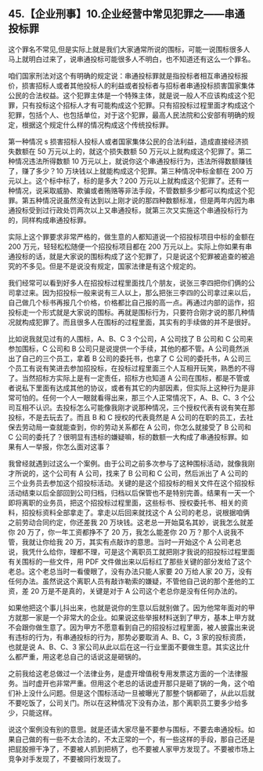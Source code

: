 ## 45.【企业刑事】10.企业经营中常见犯罪之——串通投标罪
这个罪名不常见,但是实际上就是我们大家通常所说的围标，可能一说围标很多人马上就明白过来了，说串通投标可能很多人不明白，也不知道还有这么一个罪名。


咱们国家刑法对这个有明确的规定说：串通投标罪就是指投标者相互串通投标报价，损害招标人或者其他投标人的利益或者投标者与招标者串通投标损害国家集体公民的合法权益。这个犯罪主体是一个特殊主体，就是说一般人不应该构成这个犯罪，只有投标这个招标人才有可能构成这个犯罪。只有招投标过程里面才构成这个犯罪，包括个人、也包括单位，对于这个犯罪，最高人民法院和公安部有明确的规定，根据这个规定什么样的情况构成这个传统投标罪。


第一种情况 s 损害招标人投标人或者国家集体公民的合法利益，造成直接经济损失数额在 50 万元以上的，就这个损失数额 50 万元以上就构成这个犯罪了。第二种情况违法所得数额 10 万元以上，就说你这个串通投标行为，违法所得数额赚钱了，赚了多少？10 万块钱以上就能构成这个犯罪。第三种情况中标金额在 200 万元以上。这个标中标了，标的是多大？200 万元以上就构成这个犯罪了。还有一种情况，说采取威胁、欺骗或者贿赂等非法手段，不管数额多少都可以构成这个犯罪。第五种情况说虽然没有达到以上刚才说的那四种数额标准，但是两年内因为串通投标受到过行政处罚两次以上又串通投标，就第三次又实施这个串通投标行为的，同样构成串通投标罪。


实际上这个罪要求非常严格的，做生意的人都知道说一个招投标项目中标的金额在 200 万元，轻轻松松随便一个招投标项目都在 200 万元以上。实际上你如果有串通投标的话，就是大家说的围标构成了这个犯罪了，只是说这个犯罪被追查的被追究的不多见。但是不是说没有规定，国家法律是有这个规定的。


我们经常可以看到好多人在招投标过程里面找几个朋友，说张三李四把你们俩的公司拿过来。因为招投标一般来说有三人以上，那么把张三李四的公司拿过来以后，自己做几个标书再报几个价格，价格都比自己报的高一点。再通过内部的运作，招投标走一个形式就是大家说的围标。再就是围标行为，只要符合刚才说的那几种情况就构成犯罪了。而且很多人在围标的过程里面，其实有的手续做的并不是很好。


比如说我就见过有的人围标，A、B、C 3 个公司，A 公司找了 B 公司和 C 公司来参加围标，C 公司和 B 公司只是说提供一个手续，其他的都不管。A 公司竟然派出了自己的三个员工，拿着 B 公司的委托书，也拿了 C 公司的委托书，A 公司三个员工有说有笑进去参加招投标，在投标过程里面三个人互相开玩笑，熟悉的不得了。当然招标方实际上是有一定责任，招标方也知道 A 公司在围标，都是不管或者说私下里面有达成其他的协议，或者有其它的内部因素，但实际上这种行为是非常可怕的。任何一个人一眼就看得出来，那三个人正常情况下，A、B、C、3 个公司互相不认识。去投标怎么可能像我刚才说那种情况，三个授权代表有说有笑在那投标，不是去玩去了。而且 B 和 C 授权的代表竟然是 A 公司的在职的员工，去社保去劳动局一查就能查到，你的劳动关系都在 A 公司，你怎么就接受了 B 公司和 C 公司的委托了？很明显有违标的嫌疑嘛，标的数额一大构成了串通投标罪。如果有人一举报，你怎么面对这事？


我曾经就遇到过这么一个案例。由于公司之前多次参与了这种围标活动，就像我刚才所说的，这个公司有 A 公司，找来了 B 公司和 C 公司，然后派出了 A 公司的三个业务员去参加这个招投标活动。关键的是这个招投标的相关文件在这个招投标活动结束以后全部回到公司归档，归档以后保管也不是特别完善。结果有一天一个即将离职的业务员，把这个招投标过程里面，这些标书、授权委托书、相关的资料，招投标资料全部拿走了。拿走以后回来就找这个 A 公司的老总，说根据咱俩之前劳动合同约定，你还差我 20 万块钱。这老总一开始莫名其妙，说我怎么就差你 20 万了，你一年工资都挣不了 20 万，我怎么能差你 20 万？那个人说我不管，我就让你给我 20 万，其实有点敲诈的意思。当时一开始这个 A 公司老总说，我凭什么给你，理都不理，可是这个离职员工就把刚才我说的招投标过程里面有关围标的一些文件，用 PDF 文件做出来以后标红了那些关键的部分发给了这个老总。这个老总当时一看傻眼了，没有办法只能人家要 20 万给人家 20 万，没有任何办法。虽然说这个离职人员有敲诈勒索的嫌疑，不管他自己说的那个差他的工资，差 20 万是不是真的，关键是对于 A 公司这个老总你是没有任何办法的。


如果他把这个事儿抖出来，也就是说你的生意以后就别做了。因为他常年面对的甲方就那一家是一个非常大的企业。如果说这些举报材料送到了甲方，基本上甲方就不会跟你做生意了。因为甲方不愿意看到自己的招投标过程里面，被人披露出来说有违标的行为，有串通投标的行为，那势必要取消 A、B、C，3 家的投标资质，也就是说 A、B、C、3 家公司从此以后在这一行业里面不要做生意。其实这比什么都严重，用这老总自己的话说这是砸锅的。


之前我给这老总做过一个法律业务，是虚开增值税专用发票这方面的一个法律服务。当时虚开也非常严重。但用这个老总的话说虚开那只是砸了锅的一角，这个咱们补上没什么问题。但是这个围标活动一旦被曝光了那整个锅都砸了，从此以后就不要吃饭了，公司关门。所以在这种情况下没有办法，那个离职员工要多少给多少，只能这样。


说这个案例没有别的意思。就是还请大家尽量不要参与围标，不要去串通投标。如果自己做的有一些不太合法的，不太正常的一个，有一些这样的手段，那自己还是把屁股擦干净了，不要被人抓到把柄了，也不要被人家甲方发现了。不要被市场上竞争对手发现了，不要被同行发现了。

